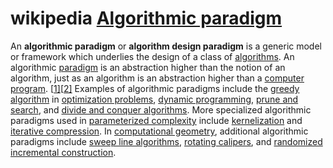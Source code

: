 # wikipedia [Algorithmic paradigm](https://en.wikipedia.org/wiki/Algorithmic_paradigm)

An **algorithmic paradigm** or **algorithm design paradigm** is a generic model or framework which underlies the design of a class of [algorithms](https://en.wikipedia.org/wiki/Algorithm). An algorithmic [paradigm](https://en.wikipedia.org/wiki/Paradigm) is an abstraction higher than the notion of an algorithm, just as an algorithm is an abstraction higher than a [computer program](https://en.wikipedia.org/wiki/Computer_program). [[1\]](https://en.wikipedia.org/wiki/Algorithmic_paradigm#cite_note-1)[[2\]](https://en.wikipedia.org/wiki/Algorithmic_paradigm#cite_note-2) Examples of algorithmic paradigms include the [greedy algorithm](https://en.wikipedia.org/wiki/Greedy_algorithm) in [optimization problems](https://en.wikipedia.org/wiki/Optimization_problem), [dynamic programming](https://en.wikipedia.org/wiki/Dynamic_programming), [prune and search](https://en.wikipedia.org/wiki/Prune_and_search), and [divide and conquer algorithms](https://en.wikipedia.org/wiki/Divide_and_conquer_algorithms). More specialized algorithmic paradigms used in [parameterized complexity](https://en.wikipedia.org/wiki/Parameterized_complexity) include [kernelization](https://en.wikipedia.org/wiki/Kernelization) and [iterative compression](https://en.wikipedia.org/wiki/Iterative_compression). In [computational geometry](https://en.wikipedia.org/wiki/Computational_geometry), additional algorithmic paradigms include [sweep line algorithms](https://en.wikipedia.org/wiki/Sweep_line_algorithm), [rotating calipers](https://en.wikipedia.org/wiki/Rotating_calipers), and [randomized incremental construction](https://en.wikipedia.org/wiki/Randomized_algorithm#Randomized_incremental_constructions_in_geometry).

